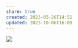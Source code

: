 ```yaml
---
share: true
created: 2023-05-26T14:51
updated: 2023-10-06T16:09
---
```

![](https://sensible.com/divi/wp-content/uploads/2020/08/DMMT-3d-cover-transparent-239x300.png)
